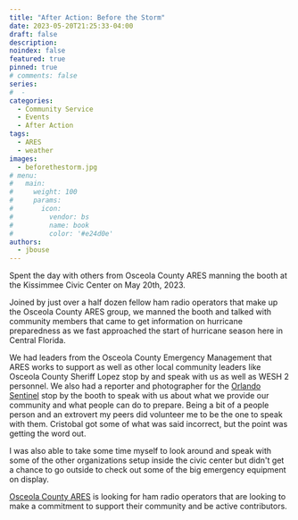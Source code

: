 ```yaml
---
title: "After Action: Before the Storm"
date: 2023-05-20T21:25:33-04:00
draft: false
description: 
noindex: false
featured: true
pinned: true
# comments: false
series:
#  - 
categories:
  - Community Service
  - Events
  - After Action
tags:
  - ARES
  - weather
images:
  - beforethestorm.jpg
# menu:
#   main:
#     weight: 100
#     params:
#       icon:
#         vendor: bs
#         name: book
#         color: '#e24d0e'
authors:
  - jbouse
---
```


Spent the day with others from Osceola County ARES manning the booth
at the Kissimmee Civic Center on May 20th, 2023.

<!--more-->

Joined by just over a half dozen fellow ham radio operators that make
up the Osceola County ARES group, we manned the booth and talked with
community members that came to get information on hurricane preparedness
as we fast approached the start of hurricane season here in Central
Florida.

We had leaders from the Osceola County Emergency Management that ARES 
works to support as well as other local community leaders like Osceola
County Sheriff Lopez stop by and speak with us as well as WESH 2 personnel.
We also had a reporter and photographer for the [Orlando Sentinel][Sentinel]
stop by the booth to speak with us about what we provide our community and
what people can do to prepare. Being a bit of a people person and an extrovert
my peers did volunteer me to be the one to speak with them. Cristobal got
some of what was said incorrect, but the point was getting the word out. 

I was also able to take some time myself to look around and speak with some of
the other organizations setup inside the civic center but didn't get a chance
to go outside to check out some of the big emergency equipment on display.

[Osceola County ARES][OCARES] is looking for ham radio operators that are looking
to make a commitment to support their community and be active contributors.

[Sentinel]: https://www.orlandosentinel.com/2023/05/20/osceola-braces-for-hurricane-season-with-expo-calls-for-volunteers/
[OCARES]: https://www.osceolacountyares.org/ "Osceola County ARES"